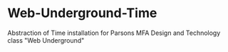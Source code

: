 # Web-Underground-Time
 
Abstraction of Time installation for Parsons MFA Design and Technology class "Web Underground"